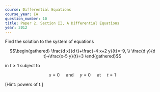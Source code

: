 ```yaml
---
course: Differential Equations
course_year: IA
question_number: 10
title: Paper 2, Section II, A Differential Equations
year: 2012
---
```




Find the solution to the system of equations

$$\begin{gathered}
\frac{d x}{d t}+\frac{-4 x+2 y}{t}=-9, \\
\frac{d y}{d t}+\frac{x-5 y}{t}=3
\end{gathered}$$

in $t \geqslant 1$ subject to

$$x=0 \quad \text { and } \quad y=0 \quad \text { at } \quad t=1$$

[Hint: powers of t.]